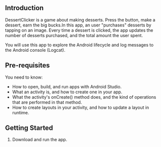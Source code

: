Introduction
------------

DessertClicker is a game about making desserts. Press the button, make a dessert,
earn the big bucks.In this app, an user "purchases" desserts by tapping on an image. Every time a dessert is clicked, the app updates the number of desserts purchased, 
and the total amount the user spent.

You will use this app to explore the Android lifecycle and log messages to
the Android console (Logcat).

Pre-requisites
--------------

You need to know:
- How to open, build, and run apps with Android Studio.
- What an activity is, and how to create one in your app.
- What the activity's onCreate() method does, and the kind of operations
  that are performed in that method.
- How to create layouts in your activity, and how to update a layout in runtime.


Getting Started
---------------

1. Download and run the app.
